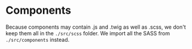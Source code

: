 # Components
Because components may contain .js and .twig as well as .scss, we don't keep them
all in the `./src/scss` folder. We import all the SASS from `./src/components`
instead.
